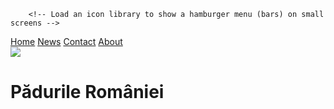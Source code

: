 <html>
    <head>
        <link rel="stylesheet" href="stil.css"/>
        <meta name="viewport" content="width=device-width,initial-scale=1.0"/>
    </head>
    <body>
        
        <!-- Load an icon library to show a hamburger menu (bars) on small screens -->
<link rel="stylesheet" href="https://cdnjs.cloudflare.com/ajax/libs/font-awesome/4.7.0/css/font-awesome.min.css">

<div class="topnav" id="myTopnav">
  <a href="Home.html" class="active">Home</a>
  <a href="#news">News</a>
  <a href="#contact">Contact</a>
  <a href="#about">About</a>
  <a href="javascript:void(0);" class="icon" onclick="myFunction()">
    <i class="fa fa-bars"></i>
  </a>
</div>
<div>
  <img src="https://romaniasalbatica.ro/medias/2021/12/12/Padure_banner_01.jpg"/>
    <h1 class="Titlu">
      Pădurile României
    </h1>
  
</div>
    </body>
</html>
